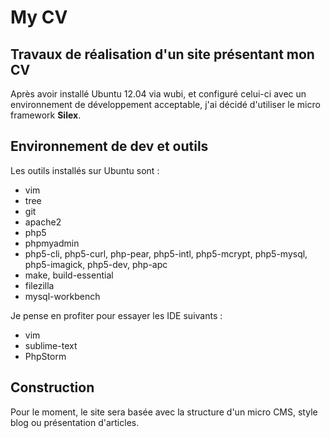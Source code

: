 My CV
=====

Travaux de réalisation d'un site présentant mon CV
--------------------------------------------------

Après avoir installé Ubuntu 12.04 via wubi, et configuré celui-ci avec un environnement de développement acceptable, j'ai décidé d'utiliser le micro framework **Silex**.

Environnement de dev et outils
------------------------------

Les outils installés sur Ubuntu sont :
- vim
- tree
- git
- apache2
- php5
- phpmyadmin
- php5-cli, php5-curl, php-pear, php5-intl, php5-mcrypt, php5-mysql, php5-imagick, php5-dev, php-apc
- make, build-essential
- filezilla
- mysql-workbench


Je pense en profiter pour essayer les IDE suivants :
- vim
- sublime-text
- PhpStorm

Construction
------------

Pour le moment, le site sera basée avec la structure d'un micro CMS, style blog ou présentation d'articles.

